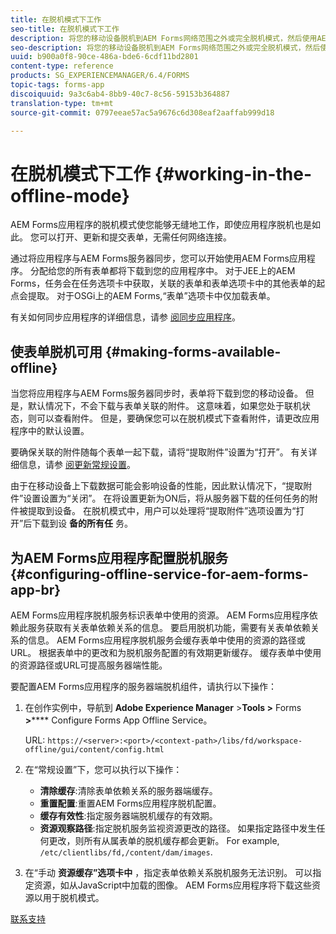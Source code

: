 ```yaml
---
title: 在脱机模式下工作
seo-title: 在脱机模式下工作
description: 将您的移动设备脱机到AEM Forms网络范围之外或完全脱机模式，然后使用AEM Forms应用程序
seo-description: 将您的移动设备脱机到AEM Forms网络范围之外或完全脱机模式，然后使用AEM Forms应用程序
uuid: b900a0f8-90ce-486a-bde6-6cdf11bd2801
content-type: reference
products: SG_EXPERIENCEMANAGER/6.4/FORMS
topic-tags: forms-app
discoiquuid: 9a3c6ab4-8bb9-40c7-8c56-59153b364887
translation-type: tm+mt
source-git-commit: 0797eeae57ac5a9676c6d308eaf2aaffab999d18

---
```



# 在脱机模式下工作 {#working-in-the-offline-mode}

AEM Forms应用程序的脱机模式使您能够无缝地工作，即使应用程序脱机也是如此。 您可以打开、更新和提交表单，无需任何网络连接。

通过将应用程序与AEM Forms服务器同步，您可以开始使用AEM Forms应用程序。 分配给您的所有表单都将下载到您的应用程序中。 对于JEE上的AEM Forms，任务会在任务选项卡中获取，关联的表单和表单选项卡中的其他表单的起点会提取。 对于OSGi上的AEM Forms,“表单”选项卡中仅加载表单。

有关如何同步应用程序的详细信息，请参 [阅同步应用程序](/help/forms/using/sync-app.md)。

## 使表单脱机可用 {#making-forms-available-offline}

当您将应用程序与AEM Forms服务器同步时，表单将下载到您的移动设备。 但是，默认情况下，不会下载与表单关联的附件。 这意味着，如果您处于联机状态，则可以查看附件。 但是，要确保您可以在脱机模式下查看附件，请更改应用程序中的默认设置。

要确保关联的附件随每个表单一起下载，请将“提取附件”设置为“打开”。 有关详细信息，请参 [阅更新常规设置](/help/forms/using/update-general-settings.md)。

由于在移动设备上下载数据可能会影响设备的性能，因此默认情况下，“提取附件”设置设置为“关闭”。 在将设置更新为ON后，将从服务器下载的任何任务的附件被提取到设备。 在脱机模式中，用户可以处理将“提取附件”选项设置为“打开”后下载到设 **备的所有任** 务。

## 为AEM Forms应用程序配置脱机服务 {#configuring-offline-service-for-aem-forms-app-br}

AEM Forms应用程序脱机服务标识表单中使用的资源。 AEM Forms应用程序依赖此服务获取有关表单依赖关系的信息。 要启用脱机功能，需要有关表单依赖关系的信息。 AEM Forms应用程序脱机服务会缓存表单中使用的资源的路径或URL。 根据表单中的更改和为脱机服务配置的有效期更新缓存。 缓存表单中使用的资源路径或URL可提高服务器端性能。

要配置AEM Forms应用程序的服务器端脱机组件，请执行以下操作：

1. 在创作实例中，导航到 **Adobe Experience Manager** >**Tools >** Forms **>****** Configure Forms App Offline Service。

   URL: `https://<server>:<port>/<context-path>/libs/fd/workspace-offline/gui/content/config.html`

1. 在“常规设置”下，您可以执行以下操作：

   * **清除缓存**:清除表单依赖关系的服务器端缓存。
   * **重置配置**:重置AEM Forms应用程序脱机配置。
   * **缓存有效性**:指定服务器端脱机缓存的有效期。
   * **资源观察路径**:指定脱机服务监视资源更改的路径。 如果指定路径中发生任何更改，则所有从属表单的脱机缓存都会更新。 For example, `/etc/clientlibs/fd,/content/dam/images`.

1. 在“手动 **资源缓存”选项卡中** ，指定表单依赖关系脱机服务无法识别。 可以指定资源，如从JavaScript中加载的图像。 AEM Forms应用程序将下载这些资源以用于脱机模式。

[联系支持](https://www.adobe.com/account/sign-in.supportportal.html)
